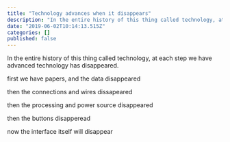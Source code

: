 ```yaml
---
title: "Technology advances when it disappears"
description: "In the entire history of this thing called technology, at each step we have advanced technology has disappeared."
date: "2019-06-02T10:14:13.515Z"
categories: []
published: false
---
```


In the entire history of this thing called technology, at each step we have advanced technology has disappeared.

  

first we have papers, and the data disappeared

then the connections and wires dissapeared

then the processing and power source disappeared

then the buttons disapperead

now the interface itself will disappear
